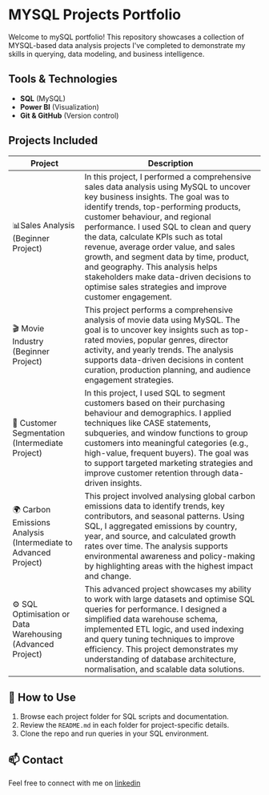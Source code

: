 # MYSQL Projects Portfolio
Welcome to mySQL portfolio! This repository showcases a collection of MYSQL-based data analysis projects I've completed to demonstrate my skills in querying, data modeling, and business intelligence.
## Tools & Technologies
- **SQL** (MySQL)
- **Power BI** (Visualization)
- **Git & GitHub** (Version control)
## Projects Included

| Project | Description |
|--------|-------------|
| 📊Sales Analysis (Beginner Project)| In this project, I performed a comprehensive sales data analysis using MySQL to uncover key business insights. The goal was to identify trends, top-performing products, customer behaviour, and regional performance. I used SQL to clean and query the data, calculate KPIs such as total revenue, average order value, and sales growth, and segment data by time, product, and geography. This analysis helps stakeholders make data-driven decisions to optimise sales strategies and improve customer engagement. |
|🎬 Movie Industry (Beginner Project)| This project performs a comprehensive analysis of movie data using MySQL. The goal is to uncover key insights such as top-rated movies, popular genres, director activity, and yearly trends. The analysis supports data-driven decisions in content curation, production planning, and audience engagement strategies. |
|👥 Customer Segmentation (Intermediate Project)|In this project, I used SQL to segment customers based on their purchasing behaviour and demographics. I applied techniques like CASE statements, subqueries, and window functions to group customers into meaningful categories (e.g., high-value, frequent buyers). The goal was to support targeted marketing strategies and improve customer retention through data-driven insights.|
| 🌍 Carbon Emissions Analysis (Intermediate to Advanced Project)|This project involved analysing global carbon emissions data to identify trends, key contributors, and seasonal patterns. Using SQL, I aggregated emissions by country, year, and source, and calculated growth rates over time. The analysis supports environmental awareness and policy-making by highlighting areas with the highest impact and change. 
| ⚙️ SQL Optimisation or Data Warehousing (Advanced Project)|This advanced project showcases my ability to work with large datasets and optimise SQL queries for performance. I designed a simplified data warehouse schema, implemented ETL logic, and used indexing and query tuning techniques to improve efficiency. This project demonstrates my understanding of database architecture, normalisation, and scalable data solutions. |
## 📌 How to Use
1. Browse each project folder for SQL scripts and documentation.
2. Review the `README.md` in each folder for project-specific details.
3. Clone the repo and run queries in your SQL environment.

## 📫 Contact
Feel free to connect with me on [linkedin](https://www.linkedin.com/in/awari-alimi/)
